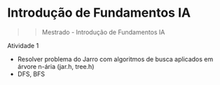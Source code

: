 # Introdução de Fundamentos IA
>> Mestrado - Introdução de Fundamentos IA

Atividade 1
  - Resolver problema do Jarro com algoritmos de busca aplicados em árvore n-ária (jar.h, tree.h)
  - DFS, BFS